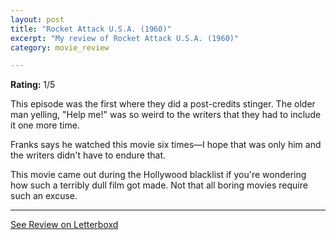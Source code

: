 ```yaml
---
layout: post
title: "Rocket Attack U.S.A. (1960)"
excerpt: "My review of Rocket Attack U.S.A. (1960)"
category: movie_review

---
```


**Rating:** 1/5

This episode was the first where they did a post-credits stinger. The older man yelling, "Help me!" was so weird to the writers that they had to include it one more time.

Franks says he watched this movie six times—I hope that was only him and the writers didn't have to endure that.

This movie came out during the Hollywood blacklist if you're wondering how such a terribly dull film got made. Not that all boring movies require such an excuse.

<hr>

[See Review on Letterboxd](https://boxd.it/8WcHyZ)
